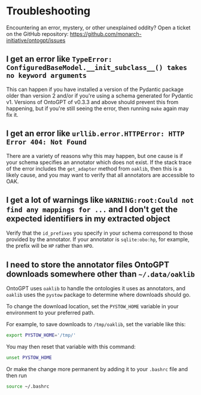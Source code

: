 # Troubleshooting

Encountering an error, mystery, or other unexplained oddity? Open a ticket on the GitHub repository: <https://github.com/monarch-initiative/ontogpt/issues>

## I get an error like `TypeError: ConfiguredBaseModel.__init_subclass__() takes no keyword arguments`

This can happen if you have installed a version of the Pydantic package older than version 2 and/or if you're using a schema generated for Pydantic v1. Versions of OntoGPT of v0.3.3 and above should prevent this from happening, but if you're still seeing the error, then running `make` again may fix it.

## I get an error like `urllib.error.HTTPError: HTTP Error 404: Not Found`

There are a variety of reasons why this may happen, but one cause is if your schema specifies an annotator which does not exist. If the stack trace of the error includes the `get_adapter` method from `oaklib`, then this is a likely cause, and you may want to verify that all annotators are accessible to OAK.

## I get a lot of warnings like `WARNING:root:Could not find any mappings for ...` and I don't get the expected identifiers in my extracted object

Verify that the `id_prefixes` you specify in your schema correspond to those provided by the annotator. If your annotator is `sqlite:obo:hp`, for example, the prefix will be `HP` rather than `HPO`.

## I need to store the annotator files OntoGPT downloads somewhere other than `~/.data/oaklib`

OntoGPT uses `oaklib` to handle the ontologies it uses as annotators, and `oaklib` uses the `pystow` package to determine where downloads should go.

To change the download location, set the `PYSTOW_HOME` variable in your environment to your preferred path.

For example, to save downloads to `/tmp/oaklib`, set the variable like this:

```bash
export PYSTOW_HOME='/tmp/'
```

You may then reset that variable with this command:

```bash
unset PYSTOW_HOME
```

Or make the change more permanent by adding it to your `.bashrc` file and then run

```bash
source ~/.bashrc
```
